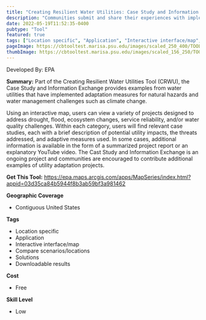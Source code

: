 ```yaml
---
title: "Creating Resilient Water Utilities: Case Study and Information Exchange"
description: "Communities submit and share their experiences with implementing climate adaptation measures."
date: 2022-05-19T11:52:35-0400
pubtype: "Tool"
featured: true
tags: ["Location specific", "Application", "Interactive interface/map", "Compare scenarios/locations", "Solutions", "Downloadable results"]
pageImage: https://cbtooltest.marisa.psu.edu/images/scaled_250_400/TOOLID_8.2_ScreenCapture-1.png
thumbImage: https://cbtooltest.marisa.psu.edu/images/scaled_156_250/TOOLID_8.2_ScreenCapture-1.png
---
```

Developed By: EPA

**Summary:** Part of the Creating Resilient Water Utilities Tool (CRWU), the Case Study and Information Exchange provides examples from water utilities that have implemented adaptation measures for natural hazards and water management challenges such as climate change. 

Using an interactive map, users can view a variety of projects designed to address drought, flood, ecosystem changes, service reliability, and/or water quality challenges. Within each category, users will find relevant case studies, each with a brief description of potential utility impacts, the threats addressed, and adaptive measures used. In some cases, additional information is available in the form of a summarized project report or an explanatory YouTube video. The Cast Study and Information Exchange is an ongoing project and communities are encouraged to contribute additional examples of utility adaptation projects.

__**Get This Tool:**__ https://epa.maps.arcgis.com/apps/MapSeries/index.html?appid=03d35ca84b5944f8b3ab59bf3a981462

__**Geographic Coverage**__
- Contiguous United States

__**Tags**__
-  Location specific
-  Application
-  Interactive interface/map
-  Compare scenarios/locations
-  Solutions
-  Downloadable results

__**Cost**__
- Free

__**Skill Level**__
- Low
